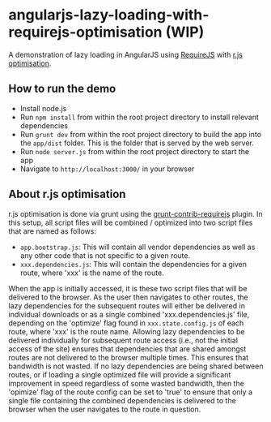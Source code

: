 angularjs-lazy-loading-with-requirejs-optimisation (WIP)
===============

A demonstration of lazy loading in AngularJS using [RequireJS](http://requirejs.org/) with [r.js optimisation](http://requirejs.org/docs/optimization.html).

## How to run the demo

* Install node.js
* Run `npm install` from within the root project directory to install relevant dependencies
* Run `grunt dev` from within the root project directory to build the app into the `app/dist` folder. This is the folder that is served by the web server.
* Run `node server.js` from within the root project directory to start the app
* Navigate to `http://localhost:3000/` in your browser

## About r.js optimisation
r.js optimisation is done via grunt using the [grunt-contrib-requirejs](https://npmjs.org/package/grunt-contrib-requirejs) plugin. In this setup,
all script files will be combined / optimized into two script files that are named as follows:

* `app.bootstrap.js`: This will contain all vendor dependencies as well as any other code that is not specific to a given route.
* `xxx.dependencies.js`: This will contain the dependencies for a given route, where 'xxx' is the name of the route.

When the app is initially accessed, it is these two script files that will be delivered to the
browser. As the user then navigates to other routes, the lazy dependencies for the subsequent routes will either be delivered
in individual downloads or as a single combined 'xxx.dependencies.js' file, depending on the 'optimize' flag found in
`xxx.state.config.js` of each route, where 'xxx' is the route name. Allowing lazy dependencies to be delivered individually for
subsequent route access (i.e., not the initial access of the site) ensures that dependencies that are shared amongst routes are not delivered
to the browser multiple times. This ensures that bandwidth is not wasted. If no lazy dependencies are being
shared between routes, or if loading a single optimized file will provide a significant improvement in speed regardless
of some wasted bandwidth, then the 'opimize' flag of the route config can be set to 'true' to ensure that only a single
file containing the combined dependencies is delivered to the browser when the user navigates to the route in question.